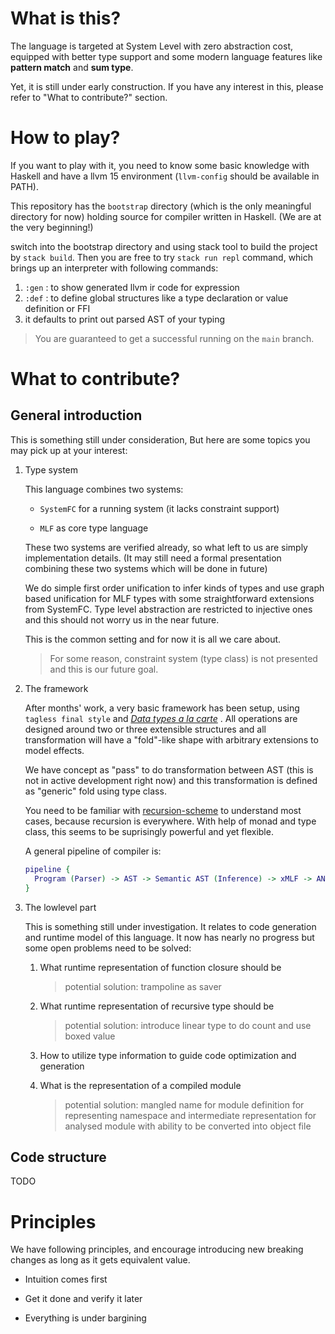 # What is this?

The language is targeted at System Level with zero abstraction cost, equipped with better type support and some modern language features like **pattern match** and **sum type**.

Yet, it is still under early construction. If you have any interest in this, please refer to "What to contribute?" section.

# How to play?

If you want to play with it, you need to know some basic knowledge with Haskell and have a llvm 15 environment (`llvm-config` should be available in PATH).

This repository has the `bootstrap` directory (which is the only meaningful directory for now) holding source for compiler written in Haskell. (We are at the very beginning!)

switch into the bootstrap directory and using stack tool to build the project by `stack build`.
Then you are free to try `stack run repl` command, which brings up an interpreter with following commands:

1. `:gen` : to show generated llvm ir code for expression
2. `:def` : to define global structures like a type declaration or value definition or FFI
3. it defaults to print out parsed AST of your typing

> You are guaranteed to get a successful running on the `main` branch.

# What to contribute?

## General introduction

This is something still under consideration, But here are some topics you may pick up at your interest:

1. Type system
   
   This language combines two systems:
   
   - `SystemFC` for a running system (it lacks constraint support)
   
   - `MLF` as core type language
   
   These two systems are verified already, so what left to us are simply implementation details. (It may still need a formal presentation combining these two systems which will be done in future)
   
   We do simple first order unification to infer kinds of types and use graph based unification for MLF types with some straightforward extensions from SystemFC. Type level abstraction are restricted to injective ones and this should not worry us in the near future.
   
   This is the common setting and for now it is all we care about.
   
   > For some reason, constraint system (type class) is not presented and this is our future goal.

2. The framework
   
   After months' work, a very basic framework has been setup, using `tagless final style` and [*Data types a la carte*](https://www.cambridge.org/core/journals/journal-of-functional-programming/article/data-types-a-la-carte/14416CB20C4637164EA9F77097909409) . All operations are designed around two or three  extensible structures and all transformation will have a "fold"-like shape with arbitrary extensions to model effects.
   
   We have concept as "pass" to do transformation between AST (this is not in active development right now) and this transformation is defined as "generic" fold using type class.
   
   You need to be familiar with [recursion-scheme](https://hackage.haskell.org/package/recursion-schemes) to understand most cases, because recursion is everywhere. With help of monad and type class, this seems to be suprisingly powerful and yet flexible.
   
   A general pipeline of compiler is:
   
   ```dot
   pipeline {
     Program (Parser) -> AST -> Semantic AST (Inference) -> xMLF -> ANF -> LLVM IR -> MC
   }
   ```

3. The lowlevel part
   
   This is something still under investigation. It relates to code generation and runtime model of this language. It now has nearly no progress but some open problems need to be solved:
   
   1. What runtime representation of function closure should be
      
      > potential solution: trampoline as saver
   
   2. What runtime representation of recursive type should be
      
      > potential solution: introduce linear type to do count and use boxed value
   
   3. How to utilize type information to guide code optimization and generation
   
   4. What is the representation of a compiled module
      
      > potential solution: mangled name for module definition for representing namespace and intermediate representation for analysed module with ability to be converted into object file

## Code structure

TODO

# Principles

We have following principles, and encourage introducing new breaking changes as long as it gets equivalent value.

- Intuition comes first

- Get it done and verify it later

- Everything is under bargining
